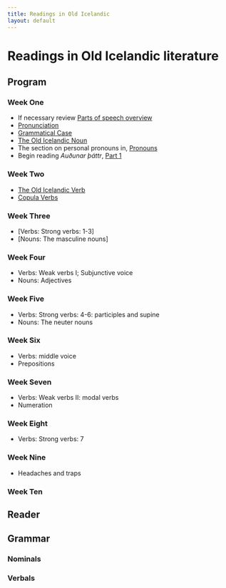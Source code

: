 ```yaml
---
title: Readings in Old Icelandic
layout: default
---
```


# Readings in Old Icelandic literature

## Program

### Week One

* If necessary review [Parts of speech overview](https://owl.purdue.edu/owl/general_writing/mechanics/parts_of_speech_overview.html)
* [Pronunciation](http://rcblack.net/grammar/pronunciation/)
* [Grammatical Case](http://rcblack.net/grammar/case/)
* [The Old Icelandic Noun](http://rcblack.net/grammar/nouns/)
* The section on personal pronouns in, [Pronouns](http://rcblack.net/grammar/pronouns/)
* Begin reading _Auðunar þáttr_, [Part 1](http://rcblack.net/grammar/reader/audun)
### Week Two

* [The Old Icelandic Verb](http://rcblack.net/grammar/verbs/)
* [Copula Verbs](http://rcblack.net/grammar/copula/)

### Week Three

* [Verbs: Strong verbs: 1-3]
* [Nouns: The masculine nouns]

### Week Four

* Verbs: Weak verbs I; Subjunctive voice
* Nouns: Adjectives

### Week Five

* Verbs: Strong verbs: 4-6: participles and supine
* Nouns: The neuter nouns

### Week Six

* Verbs: middle voice
* Prepositions

### Week Seven

* Verbs: Weak verbs II: modal verbs
* Numeration

### Week Eight

* Verbs: Strong verbs: 7

### Week Nine

* Headaches and traps

### Week Ten



## Reader

## Grammar

### Nominals

### Verbals
